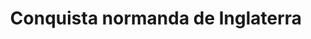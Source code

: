 ﻿---
title: "Conquista normanda de Inglaterra"
permalink: periodes_25.html
layout: periode
dataInici: 1066-09-28
dataFi: 1066-12-25
sidebar: periodes
pares:
  - 174:
    title: "Islas Británicas"
    dataInici: "(793)"
    dataFi: "(1066)"

  - 305:
    title: "Reinos Normandos"
    dataInici: "(850)"
    dataFi: "(1152)"

fills:
  - 28:
    title: "Batalla de Fulford"
    dataInici: "(1066-09-20)"

  - 27:
    title: "Batalla de Stamford Bridge"
    dataInici: "(1066-09-25)"

  - 26:
    title: "Batalla de Hastings"
    dataInici: "(1066-10-14)"

jocsPrincipals:
  - title: "1066: End of the Dark Ages"
    bggId: 22407

  - title: "The Marcher Lords"
    bggId: 9033

jocsEscenaris:
jocsEpoca:
  - title: "Hastings, Stamford Bridge, Fulford - 1066"
    bggId: 222314
    escenari: "Stamford Bridge"

jocsEpocaEscenaris:
---
